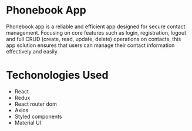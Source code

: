 # Phonebook App

Phonebook app is a reliable and efficient app designed for secure contact management. Focusing on core features such as login, registration, logout and full CRUD (create, read, update, delete) operations on contacts, this app solution ensures that users can manage their contact information effectively and easily.

# Techonologies Used
- React
- Redux
- React router dom
- Axios
- Styled components
- Material UI
